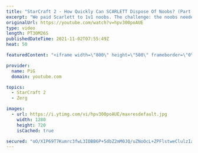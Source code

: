 ```yaml
---
title: "StarCraft 2 - How Quickly Can SCARLETT Dispose Of Noobs? (Part 1) | Holdout Challenge"
excerpt: "We paid Scarlett to 1v1 noobs. The challenge: the noobs needed to stay in the match as long as possible. Scarlett unleashed her cheesy plays to stop the clock. This Holdout Challenge was a part of  PiG Sty Festival 2021 https://www.pigstarcraft.com/about/pig-sty-festival/  🐷 https://www.patreon.com/PiGSC2"
originalUrl: https://youtube.com/watch?v=hpv300poAUE
type: video
length: PT30M26S
publishedDateTime: 2021-11-02T07:55:49Z
heat: 50

featuredContent: "<iframe width=\"800\" height=\"500\" frameborder=\"0\" src=\"https://www.youtube.com/embed/hpv300poAUE\" allow=\"accelerometer; autoplay; encrypted-media; gyroscope; picture-in-picture\" allowfullscreen></iframe>"

provider:
  name: PiG
  domain: youtube.com

topics:
  - StarCraft 2
  - Zerg

images:
  - url: https://i.ytimg.com/vi/hpv300poAUE/maxresdefault.jpg
    width: 1280
    height: 720
    isCached: true

secured: "oO/XIP69T7Kumrc3fwL3IDBB6P+5dbZ2mM0JQ/uZNoOcL+ZPFlstweClulzIaqQf2hw/VSErBzcoekQyuH1cU5T98lbFRxqHmEto0ZKquJl7IsNiczwqP19fTnoxEeKz/oJeY9V9dz2aiHUX0YJu4JSLzCIdmNU7ymEoLs5kFBGdpluTSxMF3WhvtbqvbXSAm612OFPaz2uAuVjqvcKEcDrly1C8nIl7khUL8ZaeUDYpWOUHH1H5l1TRhi94g5H9Xm5b/eCANJGooOpw2LZTKQNc7akVDW3W3Uu8Z7m9BzMVU1gn+r/Ls3+Qi9ziAGofnEUMyihp+0uOYWofB4Kq/POHdrdRn9Kwlq1YQuV0/PnKy5KdDtMS05Dj6O2vXjquvfn2CzoIYtfW0k2+DtgyYRFNt/YC4U2BsRAVJMZWvSLzKHUZ4fxCvvk/1KZYzHG+;dzy8nPje1WXOTPNNUOOkAQ=="
---
```


